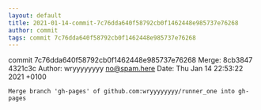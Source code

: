```yaml
---
layout: default
title: 2021-01-14-commit-7c76dda640f58792cb0f1462448e985737e76268
author: commit
tags: commit 7c76dda640f58792cb0f1462448e985737e76268
---
```


commit 7c76dda640f58792cb0f1462448e985737e76268
Merge: 8cb3847 4321c3c
Author: wryyyyyyyy <no@spam.here>
Date:   Thu Jan 14 22:53:22 2021 +0100

    Merge branch 'gh-pages' of github.com:wryyyyyyyy/runner_one into gh-pages
